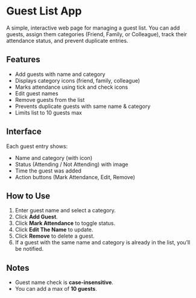 # Guest List App

A simple, interactive web page for managing a guest list. You can add guests, assign them categories (Friend, Family, or Colleague), track their attendance status, and prevent duplicate entries.

## Features

- Add guests with name and category
- Displays category icons (friend, family, colleague)
- Marks attendance using tick and check icons
- Edit guest names
- Remove guests from the list
- Prevents duplicate guests with same name & category
- Limits list to 10 guests max

## Interface
Each guest entry shows:
- Name and category (with icon)
- Status (Attending / Not Attending) with image
- Time the guest was added
- Action buttons (Mark Attendance, Edit, Remove)


## How to Use

1. Enter guest name and select a category.
2. Click **Add Guest**.
3. Click **Mark Attendance** to toggle status.
4. Click **Edit The Name** to update.
5. Click **Remove** to delete a guest.
6. If a guest with the same name and category is already in the list, you’ll be notified.

## Notes
- Guest name check is **case-insensitive**.
- You can add a max of **10 guests**.





